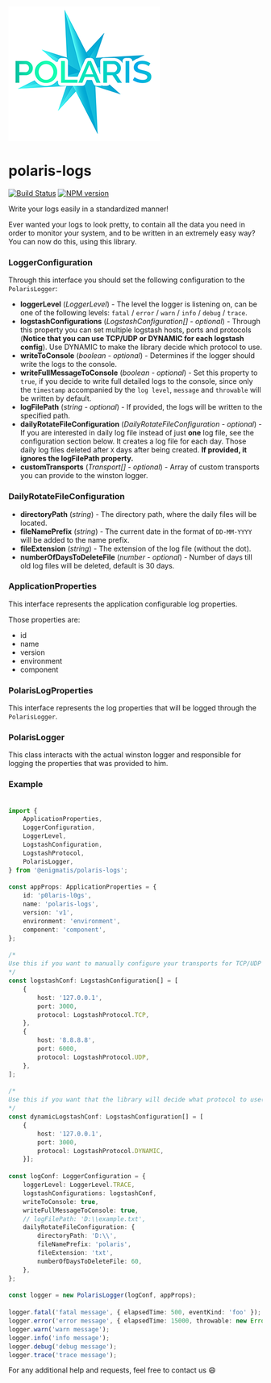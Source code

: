 ![Polaris-logo](static/img/polaris-sm.png)

# polaris-logs

[![Build Status](https://travis-ci.com/Enigmatis/polaris-logs.svg?branch=develop)](https://travis-ci.com/Enigmatis/polaris-logs)
[![NPM version](https://img.shields.io/npm/v/@enigmatis/polaris-logs.svg?style=flat-square)](https://www.npmjs.com/package/@enigmatis/polaris-logs)

Write your logs easily in a standardized manner!

Ever wanted your logs to look pretty, to contain all the data you need in order to monitor your system, and to be written in an extremely easy way? You can now do this, using this library.

### LoggerConfiguration

Through this interface you should set the following configuration to the `PolarisLogger`:

-   **loggerLevel** (_LoggerLevel_) - The level the logger is listening on, can be one of the following levels: `fatal` /
    `error` / `warn` / `info` / `debug` / `trace`.
-   **logstashConfigurations** (_LogstashConfiguration[] - optional_) - Through this property you can set multiple logstash
    hosts, ports and protocols (**Notice that you can use TCP/UDP or DYNAMIC for each logstash config**).
    Use DYNAMIC to make the library decide which protocol to use.
-   **writeToConsole** (_boolean - optional_) - Determines if the logger should write the logs to the console.
-   **writeFullMessageToConsole** (_boolean - optional_) - Set this property to `true`, if you decide to write full
    detailed logs to the console, since only the `timestamp` accompanied by the `log level`, `message` and
    `throwable` will be written by default.
-   **logFilePath** (_string - optional_) - If provided, the logs will be written to the specified path.
-   **dailyRotateFileConfiguration** (_DailyRotateFileConfiguration - optional_) - If you are interested in daily log file
    instead of just **one** log file, see the configuration section below. It creates a log file for each day. Those daily
    log files deleted after `X` days after being created. **If provided, it ignores the logFilePath property.**
-   **customTransports** (_Transport[] - optional_) - Array of custom transports you can provide to the winston logger.

### DailyRotateFileConfiguration

-   **directoryPath** (_string_) - The directory path, where the daily files will be located.
-   **fileNamePrefix** (_string_) - The current date in the format of `DD-MM-YYYY` will be added to the name prefix.
-   **fileExtension** (_string_) - The extension of the log file (without the dot).
-   **numberOfDaysToDeleteFile** (_number - optional_) - Number of days till old log files will be deleted, default is 30
    days.

### ApplicationProperties

This interface represents the application configurable log properties.

Those properties are:

-   id
-   name
-   version
-   environment
-   component

### PolarisLogProperties

This interface represents the log properties that will be logged through the `PolarisLogger`.

### PolarisLogger

This class interacts with the actual winston logger and responsible for logging the properties that was provided to him.

### Example

```TypeScript

import {
    ApplicationProperties,
    LoggerConfiguration,
    LoggerLevel,
    LogstashConfiguration,
    LogstashProtocol,
    PolarisLogger,
} from '@enigmatis/polaris-logs';

const appProps: ApplicationProperties = {
    id: 'p0laris-l0gs',
    name: 'polaris-logs',
    version: 'v1',
    environment: 'environment',
    component: 'component',
};

/*
Use this if you want to manually configure your transports for TCP/UDP or both
*/
const logstashConf: LogstashConfiguration[] = [
    {
        host: '127.0.0.1',
        port: 3000,
        protocol: LogstashProtocol.TCP,
    },
    {
        host: '8.8.8.8',
        port: 6000,
        protocol: LogstashProtocol.UDP,
    },
];

/*
Use this if you want that the library will decide what protocol to use(TCP or UDP).
*/
const dynamicLogstashConf: LogstashConfiguration[] = [
    {
        host: '127.0.0.1',
        port: 3000,
        protocol: LogstashProtocol.DYNAMIC,
    }];

const logConf: LoggerConfiguration = {
    loggerLevel: LoggerLevel.TRACE,
    logstashConfigurations: logstashConf,
    writeToConsole: true,
    writeFullMessageToConsole: true,
    // logFilePath: 'D:\\example.txt',
    dailyRotateFileConfiguration: {
        directoryPath: 'D:\\',
        fileNamePrefix: 'polaris',
        fileExtension: 'txt',
        numberOfDaysToDeleteFile: 60,
    },
};

const logger = new PolarisLogger(logConf, appProps);

logger.fatal('fatal message', { elapsedTime: 500, eventKind: 'foo' });
logger.error('error message', { elapsedTime: 15000, throwable: new Error('oops') });
logger.warn('warn message');
logger.info('info message');
logger.debug('debug message');
logger.trace('trace message');

```

For any additional help and requests, feel free to contact us :smile:
